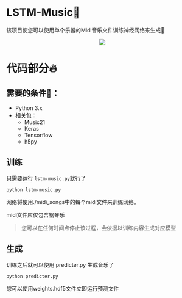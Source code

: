 # LSTM-Music🎵

该项目使您可以使用单个乐器的Midi音乐文件训练神经网络来生成🎹

<div align="center">


![](https://picreso.oss-cn-beijing.aliyuncs.com/v2-aefd22aa3df9c7ab0cff00c30d5d1849_720w.jpg)

</div>

# 代码部分🔥

## 需要的条件👀：

* Python 3.x
* 相关包：
  * Music21
  * Keras
  * Tensorflow
  * h5py

## 训练

只需要运行 `lstm-music.py`就行了

```
python lstm-music.py
```

网络将使用./midi_songs中的每个midi文件来训练网络。

 midi文件应仅包含钢琴乐

> 您可以在任何时间点停止该过程，会依据以训练内容生成对应模型

## 生成

训练之后就可以使用 predicter.py 生成音乐了

```
python predicter.py
```

您可以使用weights.hdf5文件立即运行预测文件
